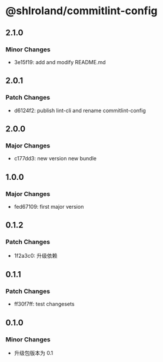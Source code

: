 # @shlroland/commitlint-config

## 2.1.0

### Minor Changes

- 3e15f19: add and modify README.md

## 2.0.1

### Patch Changes

- d6124f2: publish lint-cli and rename commitlint-config

## 2.0.0

### Major Changes

- c177dd3: new version new bundle

## 1.0.0

### Major Changes

- fed67109: first major version

## 0.1.2

### Patch Changes

- 1f2a3c0: 升级依赖

## 0.1.1

### Patch Changes

- ff30f7ff: test changesets

## 0.1.0

### Minor Changes

- 升级包版本为 0.1
